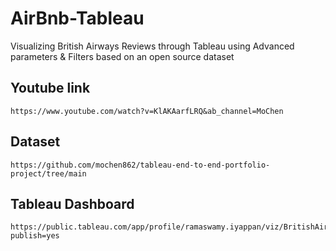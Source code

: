 # AirBnb-Tableau
Visualizing British Airways Reviews through Tableau using Advanced parameters & Filters based on an open source dataset

## Youtube link 

    https://www.youtube.com/watch?v=KlAKAarfLRQ&ab_channel=MoChen

## Dataset

    https://github.com/mochen862/tableau-end-to-end-portfolio-project/tree/main

## Tableau Dashboard

    https://public.tableau.com/app/profile/ramaswamy.iyappan/viz/BritishAirwaysReview_17098678954180/Dashboard1?publish=yes





